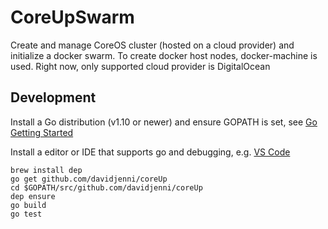 # CoreUpSwarm

Create and manage CoreOS cluster (hosted on a cloud provider) and initialize a docker swarm.
To create docker host nodes, docker-machine is used.
Right now, only supported cloud provider is DigitalOcean

## Development
Install a Go distribution (v1.10 or newer) and ensure GOPATH is set,
see [Go Getting Started](https://golang.org/doc/install)

Install a editor or IDE that supports go and debugging, e.g. [VS Code](https://code.visualstudio.com/download)

```
brew install dep
go get github.com/davidjenni/coreUp
cd $GOPATH/src/github.com/davidjenni/coreUp
dep ensure
go build
go test
```

